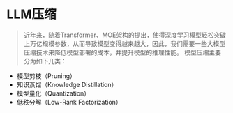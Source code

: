 # LLM压缩
> 近年来，随着Transformer、MOE架构的提出，使得深度学习模型轻松突破上万亿规模参数，从而导致模型变得越来越大，因此，我们需要一些大模型压缩技术来降低模型部署的成本，并提升模型的推理性能。 模型压缩主要分为如下几类：

*   模型剪枝（Pruning）
*   知识蒸馏（Knowledge Distillation）
*   模型量化（Quantization）
*   低秩分解（Low-Rank Factorization）